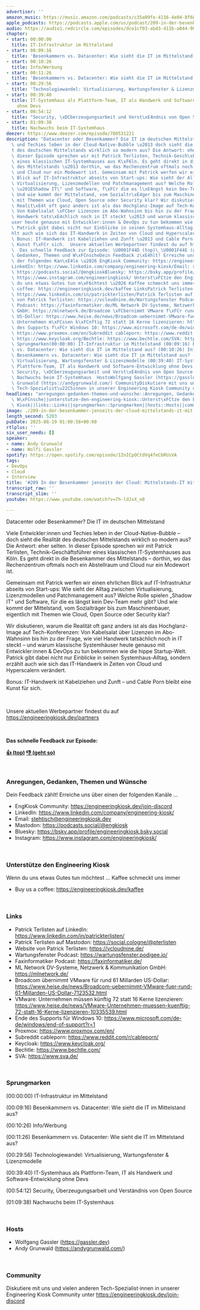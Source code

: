 ```yaml
---
advertiser: ''
amazon_music: https://music.amazon.com/podcasts/c35a09fe-4116-4e04-8f68-77d61b112e46/episodes/3aed3ce2-0873-49f7-9091-5fd935f57bb8/engineering-kiosk-209-in-der-besenkammer-jenseits-der-cloud-mittelstands-it-mit-patrick-terlisten
apple_podcasts: https://podcasts.apple.com/us/podcast/209-in-der-besenkammer-jenseits-der-cloud-mittelstands/id1603082924?i=1000722584740&uo=4
audio: https://audio1.redcircle.com/episodes/dce1cf03-ab43-411b-a044-989f52c704d3/stream.mp3
chapter:
- start: 00:00:00
  title: IT-Infrastruktur im Mittelstand
- start: 00:09:16
  title: 'Besenkammern vs. Datacenter: Wie sieht die IT im Mittelstand aus?'
- start: 00:10:26
  title: Info/Werbung
- start: 00:11:26
  title: 'Besenkammern vs. Datacenter: Wie sieht die IT im Mittelstand aus?'
- start: 00:29:56
  title: 'Technologiewandel: Virtualisierung, Wartungsfenster & Lizenzmodelle'
- start: 00:39:40
  title: IT-Systemhaus als Plattform-Team, IT als Handwerk und Software-Entwicklung
    ohne Devs
- start: 00:54:12
  title: "Security, \xDCberzeugungsarbeit und Verst\xE4ndnis von Open Source"
- start: 01:09:38
  title: Nachwuchs beim IT-Systemhaus
deezer: https://www.deezer.com/episode/780531221
description: "Datacenter oder Besenkammer? Die IT im deutschen Mittelstand Viele Entwickler:innen\
  \ und Techies leben in der Cloud-Native-Bubble \u2013 doch sieht die Realit\xE4\
  t des deutschen Mittelstands wirklich so modern aus? Die Antwort: eher selten. In\
  \ dieser Episode sprechen wir mit Patrick Terlisten, Technik-Gesch\xE4ftsf\xFChrer\
  \ eines klassischen IT-Systemhauses aus K\xF6ln. Es geht direkt in die Besenkammer\
  \ des Mittelstands \u2013 dorthin, wo das Rechenzentrum oftmals noch ein Abstellraum\
  \ und Cloud nur ein Modewort ist. Gemeinsam mit Patrick werfen wir einen ehrlichen\
  \ Blick auf IT-Infrastruktur abseits von Start-ups: Wie sieht der Alltag zwischen\
  \ Virtualisierung, Lizenzmodellen und Patchmanagement aus? Welche Rolle spielen\
  \ \u201EShadow IT\" und Software, f\xFCr die es l\xE4ngst kein Dev-Team mehr gibt?\
  \ Und wie kommt der Mittelstand, vom Sozialtr\xE4ger bis zum Maschinenbauer, eigentlich\
  \ mit Themen wie Cloud, Open Source oder Security klar? Wir diskutieren, warum die\
  \ Realit\xE4t oft ganz anders ist als das Hochglanz-Image auf Tech-Konferenzen:\
  \ Von Kabelsalat \xFCber Lizenzen im Abo-Wahnsinn bis hin zu der Frage, wie viel\
  \ Handwerk tats\xE4chlich noch in IT steckt \u2013 und warum klassische Systemh\xE4\
  user heute genauso mit Entwickler:innen & DevOps zu tun bekommen wie die hippe Startup-Welt.\
  \ Patrick gibt dabei nicht nur Einblicke in seinen Systemhaus-Alltag, sondern erz\xE4\
  hlt auch wie sich das IT-Handwerk in Zeiten von Cloud und Hyperscalern ver\xE4ndert.\
  \ Bonus: IT-Handwerk ist Kabelziehen und Zunft \u2013 und Cable Porn bleibt eine\
  \ Kunst f\xFCr sich.  Unsere aktuellen Werbepartner findest du auf https://engineeringkiosk.dev/partners\
  \  Das schnelle Feedback zur Episode: \U0001F44D (top)\_\U0001F44E (geht so)  Anregungen,\
  \ Gedanken, Themen und W\xFCnscheDein Feedback z\xE4hlt! Erreiche uns \xFCber einen\
  \ der folgenden Kan\xE4le \u2026 EngKiosk Community: https://engineeringkiosk.dev/join-discord\_\
  LinkedIn: https://www.linkedin.com/company/engineering-kiosk/Email: stehtisch@engineeringkiosk.devMastodon:\
  \ https://podcasts.social/@engkioskBluesky: https://bsky.app/profile/engineeringkiosk.bsky.socialInstagram:\
  \ https://www.instagram.com/engineeringkiosk/ Unterst\xFCtze den Engineering KioskWenn\
  \ du uns etwas Gutes tun m\xF6chtest \u2026 Kaffee schmeckt uns immer\_ Buy us a\
  \ coffee: https://engineeringkiosk.dev/kaffee LinksPatrick Terlisten auf LinkedIn:\
  \ https://www.linkedin.com/in/patrickterlisten/Patrick Terlisten auf Mastodon: https://social.cologne/@pterlistenWebsite\
  \ von Patrick Terlisten: https://vcloudnine.de/Wartungsfenster Podcast: https://wartungsfenster.podigee.io/Faxinformatiker\
  \ Podcast: https://faxinformatiker.de/ML Network DV-Systeme, Netzwerk & Kommunikation\
  \ GmbH: https://mlnetwork.de/Broadcom \xFCbernimmt VMware f\xFCr rund 61 Millarden\
  \ US-Dollar: https://www.heise.de/news/Broadcom-uebernimmt-VMware-fuer-rund-61-Millarden-US-Dollar-7123532.htmlVMware:\
  \ Unternehmen m\xFCssen k\xFCnftig 72 statt 16 Kerne lizenzieren: https://www.heise.de/news/VMware-Unternehmen-muessen-kuenftig-72-statt-16-Kerne-lizenzieren-10335539.htmlEnde\
  \ des Supports f\xFCr Windows 10: https://www.microsoft.com/de-de/windows/end-of-support?r=1Proxmox:\
  \ https://www.proxmox.com/en/Subreddit cableporn: https://www.reddit.com/r/cableporn/Keycloak:\
  \ https://www.keycloak.org/Bechtle: https://www.bechtle.com/SVA: https://www.sva.de/\
  \ Sprungmarken(00:00:00) IT-Infrastruktur im Mittelstand (00:09:16) Besenkammern\
  \ vs. Datacenter: Wie sieht die IT im Mittelstand aus? (00:10:26) Info/Werbung (00:11:26)\
  \ Besenkammern vs. Datacenter: Wie sieht die IT im Mittelstand aus? (00:29:56) Technologiewandel:\
  \ Virtualisierung, Wartungsfenster & Lizenzmodelle (00:39:40) IT-Systemhaus als\
  \ Plattform-Team, IT als Handwerk und Software-Entwicklung ohne Devs (00:54:12)\
  \ Security, \xDCberzeugungsarbeit und Verst\xE4ndnis von Open Source (01:09:38)\
  \ Nachwuchs beim IT-Systemhaus  HostsWolfgang Gassler (https://gassler.dev)\_Andy\
  \ Grunwald (https://andygrunwald.com/) CommunityDiskutiere mit uns und vielen anderen\
  \ Tech-Spezialist\u22C5innen in unserer Engineering Kiosk Community unter https://engineeringkiosk.dev/join-discord"
headlines: "anregungen-gedanken-themen-und-wunsche::Anregungen, Gedanken, Themen und\
  \ W\xFCnsche||unterstutze-den-engineering-kiosk::Unterst\xFCtze den Engineering\
  \ Kiosk||links::Links||sprungmarken::Sprungmarken||hosts::Hosts||community::Community"
image: ./209-in-der-besenkammer-jenseits-der-cloud-mittelstands-it-mit-patrick-terlisten.jpg
length_second: 5203
pubDate: 2025-08-19 01:00:58+00:00
rtlplus: ''
six_user_needs: []
speaker:
- name: Andy Grunwald
- name: Wolfi Gassler
spotify: https://open.spotify.com/episode/1InICpOCtdVq4feCbRUsVA
tags:
- DevOps
- Cloud
- Interview
title: '#209 In der Besenkammer jenseits der Cloud: Mittelstands-IT mit Patrick Terlisten'
transcript_raw: ''
transcript_slim: ''
youtube: https://www.youtube.com/watch?v=7h-ldJxX_o8

---
```

<p>Datacenter oder Besenkammer? Die IT im deutschen Mittelstand</p><p>Viele Entwickler:innen und Techies leben in der Cloud-Native-Bubble – doch sieht die Realität des deutschen Mittelstands wirklich so modern aus? Die Antwort: eher selten. In dieser Episode sprechen wir mit Patrick Terlisten, Technik-Geschäftsführer eines klassischen IT-Systemhauses aus Köln. Es geht direkt in die Besenkammer des Mittelstands – dorthin, wo das Rechenzentrum oftmals noch ein Abstellraum und Cloud nur ein Modewort ist.</p><p>Gemeinsam mit Patrick werfen wir einen ehrlichen Blick auf IT-Infrastruktur abseits von Start-ups: Wie sieht der Alltag zwischen Virtualisierung, Lizenzmodellen und Patchmanagement aus? Welche Rolle spielen „Shadow IT&#34; und Software, für die es längst kein Dev-Team mehr gibt? Und wie kommt der Mittelstand, vom Sozialträger bis zum Maschinenbauer, eigentlich mit Themen wie Cloud, Open Source oder Security klar?</p><p>Wir diskutieren, warum die Realität oft ganz anders ist als das Hochglanz-Image auf Tech-Konferenzen: Von Kabelsalat über Lizenzen im Abo-Wahnsinn bis hin zu der Frage, wie viel Handwerk tatsächlich noch in IT steckt – und warum klassische Systemhäuser heute genauso mit Entwickler:innen &amp; DevOps zu tun bekommen wie die hippe Startup-Welt. Patrick gibt dabei nicht nur Einblicke in seinen Systemhaus-Alltag, sondern erzählt auch wie sich das IT-Handwerk in Zeiten von Cloud und Hyperscalern verändert.</p><p>Bonus: IT-Handwerk ist Kabelziehen und Zunft – und Cable Porn bleibt eine Kunst für sich.</p><p><br></p><p>Unsere aktuellen Werbepartner findest du auf <a href="https://engineeringkiosk.dev/partners">https://engineeringkiosk.dev/partners</a></p><p><br></p><p><strong>Das schnelle Feedback zur Episode:</strong></p><p><a href="https://api.openpodcast.dev/feedback/209/upvote" rel="nofollow"><strong>👍 (top)</strong></a><strong> </strong><a href="https://api.openpodcast.dev/feedback/209/downvote" rel="nofollow"><strong>👎 (geht so)</strong></a></p><p><br></p><h3 id="anregungen-gedanken-themen-und-wunsche">Anregungen, Gedanken, Themen und Wünsche</h3><p>Dein Feedback zählt! Erreiche uns über einen der folgenden Kanäle …</p><ul><li>EngKiosk Community: <a href="https://engineeringkiosk.dev/join-discord">https://engineeringkiosk.dev/join-discord</a> </li><li>LinkedIn: <a href="https://www.linkedin.com/company/engineering-kiosk/" rel="nofollow">https://www.linkedin.com/company/engineering-kiosk/</a></li><li>Email: <a href="mailto:stehtisch@engineeringkiosk.dev" rel="nofollow">stehtisch@engineeringkiosk.dev</a></li><li>Mastodon: <a href="https://podcasts.social/@engkiosk" rel="nofollow">https://podcasts.social/@engkiosk</a></li><li>Bluesky: <a href="https://bsky.app/profile/engineeringkiosk.bsky.social" rel="nofollow">https://bsky.app/profile/engineeringkiosk.bsky.social</a></li><li>Instagram: <a href="https://www.instagram.com/engineeringkiosk/" rel="nofollow">https://www.instagram.com/engineeringkiosk/</a></li></ul><p><br></p><h3 id="unterstutze-den-engineering-kiosk">Unterstütze den Engineering Kiosk</h3><p>Wenn du uns etwas Gutes tun möchtest … Kaffee schmeckt uns immer </p><ul><li>Buy us a coffee: <a href="https://engineeringkiosk.dev/kaffee">https://engineeringkiosk.dev/kaffee</a></li></ul><p><br></p><h3 id="links">Links</h3><ul><li>Patrick Terlisten auf LinkedIn: <a href="https://www.linkedin.com/in/patrickterlisten/" rel="nofollow">https://www.linkedin.com/in/patrickterlisten/</a></li><li>Patrick Terlisten auf Mastodon: <a href="https://social.cologne/@pterlisten" rel="nofollow">https://social.cologne/@pterlisten</a></li><li>Website von Patrick Terlisten: <a href="https://vcloudnine.de/" rel="nofollow">https://vcloudnine.de/</a></li><li>Wartungsfenster Podcast: <a href="https://wartungsfenster.podigee.io/" rel="nofollow">https://wartungsfenster.podigee.io/</a></li><li>Faxinformatiker Podcast: <a href="https://faxinformatiker.de/" rel="nofollow">https://faxinformatiker.de/</a></li><li>ML Network DV-Systeme, Netzwerk &amp; Kommunikation GmbH: <a href="https://mlnetwork.de/" rel="nofollow">https://mlnetwork.de/</a></li><li>Broadcom übernimmt VMware für rund 61 Millarden US-Dollar: <a href="https://www.heise.de/news/Broadcom-uebernimmt-VMware-fuer-rund-61-Millarden-US-Dollar-7123532.html" rel="nofollow">https://www.heise.de/news/Broadcom-uebernimmt-VMware-fuer-rund-61-Millarden-US-Dollar-7123532.html</a></li><li>VMware: Unternehmen müssen künftig 72 statt 16 Kerne lizenzieren: <a href="https://www.heise.de/news/VMware-Unternehmen-muessen-kuenftig-72-statt-16-Kerne-lizenzieren-10335539.html" rel="nofollow">https://www.heise.de/news/VMware-Unternehmen-muessen-kuenftig-72-statt-16-Kerne-lizenzieren-10335539.html</a></li><li>Ende des Supports für Windows 10: <a href="https://www.microsoft.com/de-de/windows/end-of-support?r=1" rel="nofollow">https://www.microsoft.com/de-de/windows/end-of-support?r=1</a></li><li>Proxmox: <a href="https://www.proxmox.com/en/" rel="nofollow">https://www.proxmox.com/en/</a></li><li>Subreddit cableporn: <a href="https://www.reddit.com/r/cableporn/" rel="nofollow">https://www.reddit.com/r/cableporn/</a></li><li>Keycloak: <a href="https://www.keycloak.org/" rel="nofollow">https://www.keycloak.org/</a></li><li>Bechtle: <a href="https://www.bechtle.com/" rel="nofollow">https://www.bechtle.com/</a></li><li>SVA: <a href="https://www.sva.de/" rel="nofollow">https://www.sva.de/</a></li></ul><p><br></p><h3 id="sprungmarken">Sprungmarken</h3><p>(00:00:00) IT-Infrastruktur im Mittelstand</p><p>(00:09:16) Besenkammern vs. Datacenter: Wie sieht die IT im Mittelstand aus?</p><p>(00:10:26) Info/Werbung</p><p>(00:11:26) Besenkammern vs. Datacenter: Wie sieht die IT im Mittelstand aus?</p><p>(00:29:56) Technologiewandel: Virtualisierung, Wartungsfenster &amp; Lizenzmodelle</p><p>(00:39:40) IT-Systemhaus als Plattform-Team, IT als Handwerk und Software-Entwicklung ohne Devs</p><p>(00:54:12) Security, Überzeugungsarbeit und Verständnis von Open Source</p><p>(01:09:38) Nachwuchs beim IT-Systemhaus</p><p><br></p><h3 id="hosts">Hosts</h3><ul><li>Wolfgang Gassler (<a href="https://gassler.dev" rel="nofollow">https://gassler.dev</a>) </li><li>Andy Grunwald (<a href="https://andygrunwald.com/" rel="nofollow">https://andygrunwald.com/</a>)</li></ul><p><br></p><h3 id="community">Community</h3><p>Diskutiere mit uns und vielen anderen Tech-Spezialist⋅innen in unserer Engineering Kiosk Community unter <a href="https://engineeringkiosk.dev/join-discord">https://engineeringkiosk.dev/join-discord</a> </p>